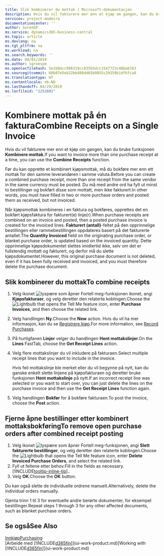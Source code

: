 ```yaml
---
title: Slik kombinerer du mottak | Microsoft-dokumentasjon
description: Hvis du vil fakturere mer enn et kjøp om gangen, kan du bruke funksjonen Kombinere mottak.
services: project-madeira
documentationcenter: ''
author: SorenGP
ms.service: dynamics365-business-central
ms.topic: article
ms.devlang: na
ms.tgt_pltfrm: na
ms.workload: na
ms.search.keywords: ''
ms.date: 04/01/2019
ms.author: sgroespe
ms.openlocfilehash: 5e1b04cc998319cc835b5dcc1547723c48be6763
ms.sourcegitcommit: 60b87e5eb32bb408dd65b9855c29159b1dfbfca8
ms.translationtype: HT
ms.contentlocale: nb-NO
ms.lasthandoff: 04/29/2019
ms.locfileid: "1252882"
---
```

# <a name="combine-receipts-on-a-single-invoice"></a><span data-ttu-id="5d154-103">Kombinere mottak på én faktura</span><span class="sxs-lookup"><span data-stu-id="5d154-103">Combine Receipts on a Single Invoice</span></span>
<span data-ttu-id="5d154-104">Hvis du vil fakturere mer enn et kjøp om gangen, kan du bruke funksjonen **Kombinere mottak**.</span><span class="sxs-lookup"><span data-stu-id="5d154-104">If you want to invoice more than one purchase receipt at a time, you can use the **Combine Receipts** function.</span></span>  

<span data-ttu-id="5d154-105">Før du kan opprette et kombinert kjøpsmottak, må du bokføre mer enn ett mottak for den samme leverandøren i samme valuta.</span><span class="sxs-lookup"><span data-stu-id="5d154-105">Before you can create a combined purchase receipt, more than one receipt from the same vendor in the same currency must be posted.</span></span> <span data-ttu-id="5d154-106">Du må med andre ord ha fylt ut minst to bestillinger og bokført disse som mottatt, men ikke fakturert.</span><span class="sxs-lookup"><span data-stu-id="5d154-106">In other words, you must have filled in two or more purchase orders and posted them as received, but not invoiced.</span></span>  

<span data-ttu-id="5d154-107">Når kjøpsmottak kombineres i en faktura og bokføres, opprettes det en bokført kjøpsfaktura for fakturert(e) linje(r).</span><span class="sxs-lookup"><span data-stu-id="5d154-107">When purchase receipts are combined on an invoice and posted, then a posted purchase invoice is created for the invoiced lines.</span></span> <span data-ttu-id="5d154-108">**Fakturert (antall)**-feltet på den opprinnelige bestillingen eller rammebestillingen oppdateres basert på det fakturerte antallet.</span><span class="sxs-lookup"><span data-stu-id="5d154-108">The **Quantity Invoiced** field on the originating purchase order, or blanket purchase order, is updated based on the invoiced quantity.</span></span> <span data-ttu-id="5d154-109">Dette opprinnelige kjøpsdokumentet slettes imidlertid ikke, selv om det er fullstendig mottatt og fakturert, og derfor må du slette kjøpsdokumentet.</span><span class="sxs-lookup"><span data-stu-id="5d154-109">However, this original purchase document is not deleted, even if it has been fully received and invoiced, and you must therefore delete the purchase document.</span></span>  

## <a name="to-combine-receipts"></a><span data-ttu-id="5d154-110">Slik kombinerer du mottak</span><span class="sxs-lookup"><span data-stu-id="5d154-110">To combine receipts</span></span>  
1. <span data-ttu-id="5d154-111">Velg ikonet ![lyspære som åpner Fortell meg-funksjonen](media/ui-search/search_small.png "Fortell hva du vil gjøre") ikonet, angi **Kjøpsfakturaer**, og velg deretter den relaterte koblingen.</span><span class="sxs-lookup"><span data-stu-id="5d154-111">Choose the ![Lightbulb that opens the Tell Me feature](media/ui-search/search_small.png "Tell me what you want to do") icon, enter **Purchase Invoices**, and then choose the related link.</span></span>  
2. <span data-ttu-id="5d154-112">Velg handlingen **Ny**.</span><span class="sxs-lookup"><span data-stu-id="5d154-112">Choose the **New** action.</span></span> <span data-ttu-id="5d154-113">Hvis du vil ha mer informasjon, kan du se [Registrere kjøp](purchasing-how-record-purchases.md).</span><span class="sxs-lookup"><span data-stu-id="5d154-113">For more information, see [Record Purchases](purchasing-how-record-purchases.md).</span></span>  
3. <span data-ttu-id="5d154-114">På hurtigfanen **Linjer** velger du handlingen **Hent mottakslinjer**.</span><span class="sxs-lookup"><span data-stu-id="5d154-114">On the **Lines** FastTab, choose the **Get Receipt Lines** action.</span></span>  
4. <span data-ttu-id="5d154-115">Velg flere mottakslinjer du vil inkludere på fakturaen.</span><span class="sxs-lookup"><span data-stu-id="5d154-115">Select multiple receipt lines that you want to include in the invoice.</span></span>  

    <span data-ttu-id="5d154-116">Hvis feil mottakslinje ble merket eller du vil begynne på nytt, kan du ganske enkelt slette linjene på kjøpsfakturaen og deretter bruke funksjonen **Hent mottakslinje** på nytt.</span><span class="sxs-lookup"><span data-stu-id="5d154-116">If an incorrect receipt line was selected or you want to start over, you can just delete the lines on the purchase invoice and then use the **Get Receipt Lines** function again.</span></span>  
5. <span data-ttu-id="5d154-117">Velg handlingen **Bokfør** for å bokføre fakturaen.</span><span class="sxs-lookup"><span data-stu-id="5d154-117">To post the invoice, choose the **Post** action.</span></span>  

## <a name="to-remove-open-purchase-orders-after-combined-receipt-posting"></a><span data-ttu-id="5d154-118">Fjerne åpne bestillinger etter kombinert mottaksbokføring</span><span class="sxs-lookup"><span data-stu-id="5d154-118">To remove open purchase orders after combined receipt posting</span></span>  
1. <span data-ttu-id="5d154-119">Velg ikonet ![lyspære som åpner Fortell meg-funksjonen](media/ui-search/search_small.png "Fortell hva du vil gjøre"), angi **Slett fakturerte bestillinger**, og velg deretter den relaterte koblingen.</span><span class="sxs-lookup"><span data-stu-id="5d154-119">Choose the ![Lightbulb that opens the Tell Me feature](media/ui-search/search_small.png "Tell me what you want to do") icon, enter **Delete Invoiced Purchase Orders**, and select the related link.</span></span>  
2. <span data-ttu-id="5d154-120">Fyll ut feltene etter behov.</span><span class="sxs-lookup"><span data-stu-id="5d154-120">Fill in the fields as necessary.</span></span> [!INCLUDE[tooltip-inline-tip](includes/tooltip-inline-tip_md.md)]<span data-ttu-id="5d154-121">.</span><span class="sxs-lookup"><span data-stu-id="5d154-121">.</span></span>
3. <span data-ttu-id="5d154-122">Velg **OK**.</span><span class="sxs-lookup"><span data-stu-id="5d154-122">Choose the **OK** button.</span></span>  

<span data-ttu-id="5d154-123">Du kan også slette de individuelle ordrene manuelt.</span><span class="sxs-lookup"><span data-stu-id="5d154-123">Alternatively, delete the individual orders manually.</span></span>

<span data-ttu-id="5d154-124">Gjenta trinn 1 til 3 for eventuelle andre berørte dokumenter, for eksempel bestillinger.</span><span class="sxs-lookup"><span data-stu-id="5d154-124">Repeat steps 1 through 3 for any other affected documents, such as blanket purchase orders.</span></span>

## <a name="see-also"></a><span data-ttu-id="5d154-125">Se også</span><span class="sxs-lookup"><span data-stu-id="5d154-125">See Also</span></span>  
[<span data-ttu-id="5d154-126">Innkjøp</span><span class="sxs-lookup"><span data-stu-id="5d154-126">Purchasing</span></span>](purchasing-manage-purchasing.md)  
<span data-ttu-id="5d154-127">[Arbeide med [!INCLUDE[d365fin](includes/d365fin_md.md)]](ui-work-product.md)</span><span class="sxs-lookup"><span data-stu-id="5d154-127">[Working with [!INCLUDE[d365fin](includes/d365fin_md.md)]](ui-work-product.md)</span></span>
